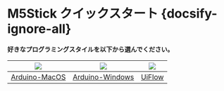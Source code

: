# M5Stick クイックスタート {docsify-ignore-all}

**好きなプログラミングスタイルを以下から選んでください。**

<img src="assets/img/macos-logo.png"> | <img src="assets/img/windows-logo.png"> | <img src="assets/img/getting_started_pics/blockly_and_micropython.png">
---|---|---
[Arduino-MacOS](ja/quick_start/m5stick/m5stick_quick_start_with_arduino_MacOS) | [Arduino-Windows](ja/quick_start/m5stick/m5stick_quick_start_with_arduino_Windows) | [UiFlow](ja/quick_start/m5stick/m5stick_quick_start_with_uiflow)
